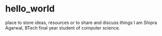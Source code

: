 # hello_world
place to store ideas, resources or to share and discuss things
I am Shipra Agarwal, BTech final year student of computer science.

